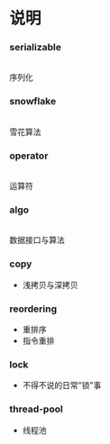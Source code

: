 # 说明
### serializable
<br>序列化
        
### snowflake
<br>雪花算法
        
### operator
<br>运算符

### algo 
<br> 数据接口与算法

### copy 
- 浅拷贝与深拷贝

### reordering
- 重排序
- 指令重排

### lock
- 不得不说的日常"锁"事

### thread-pool
- 线程池
        